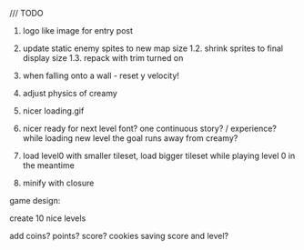 

/// TODO

1.    logo like image for entry post

1.    update static enemy spites to new map size
1.2.  shrink sprites to final display size
1.3.  repack with trim turned on

2. when falling onto a wall - reset y velocity!

3. adjust physics of creamy

4. nicer loading.gif

5. nicer ready for next level font? one continuous story? / experience? 
   while loading new level the goal runs away from creamy?

6. load level0 with smaller tileset, load bigger tileset while playing level 0 in the meantime

7. minify with closure



game design:

create 10 nice levels

add coins? points? score? cookies saving score and level?

